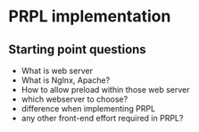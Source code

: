 # PRPL implementation

## Starting point questions
- What is web server
- What is NgInx, Apache?
- How to allow preload within those web server
- which webserver to choose?
- difference when implementing PRPL
- any other front-end effort required in PRPL?

